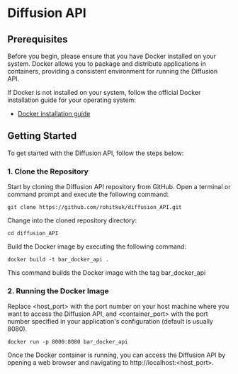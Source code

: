
# Diffusion API 


## Prerequisites

Before you begin, please ensure that you have Docker installed on your system. Docker allows you to package and distribute applications in containers, providing a consistent environment for running the Diffusion API.

If Docker is not installed on your system, follow the official Docker installation guide for your operating system:

- [Docker installation guide](https://docs.docker.com/get-docker/)

## Getting Started

To get started with the Diffusion API, follow the steps below:

### 1. Clone the Repository

Start by cloning the Diffusion API repository from GitHub. Open a terminal or command prompt and execute the following command:

```
git clone https://github.com/rohitkuk/diffusion_API.git
```

Change into the cloned repository directory:

```cd diffusion_API```

Build the Docker image by executing the following command:


```docker build -t bar_docker_api .```

This command builds the Docker image with the tag bar_docker_api

### 2. Running the Docker Image

Replace <host_port> with the port number on your host machine where you want to access the Diffusion API, and <container_port> with the port number specified in your application's configuration (default is usually 8080).

```docker run -p 8000:8080 bar_docker_api```

Once the Docker container is running, you can access the Diffusion API by opening a web browser and navigating to http://localhost:<host_port>.
